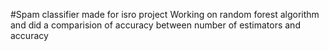 #Spam classifier made for isro project
Working on random forest algorithm and did a comparision of accuracy between number of estimators and accuracy
